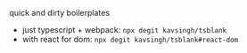 quick and dirty boilerplates

- just typescript + webpack: `npx degit kavsingh/tsblank`
- with react for dom: `npx degit kavsingh/tsblank#react-dom`
